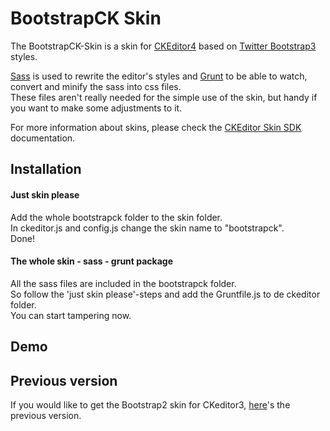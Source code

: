 BootstrapCK Skin
====================

The BootstrapCK-Skin is a skin for [CKEditor4](http://ckeditor.com/) based on [Twitter Bootstrap3](http://getbootstrap.com/) styles.

[Sass](http://sass-lang.com/) is used to rewrite the editor's styles and [Grunt](http://gruntjs.com/) to be able to watch, convert and minify the sass into css files.<br />
These files aren't really needed for the simple use of the skin, but handy if you want to make some adjustments to it.

For more information about skins, please check the [CKEditor Skin SDK](http://docs.cksource.com/CKEditor_4.x/Skin_SDK)
documentation.

## Installation

#### Just skin please

Add the whole bootstrapck folder to the skin folder.<br />
In ckeditor.js and config.js change the skin name to "bootstrapck".<br />
Done!

#### The whole skin - sass - grunt package

All the sass files are included in the bootstrapck folder.<br />
So follow the 'just skin please'-steps and add the Gruntfile.js to de ckeditor folder.<br />
You can start tampering now.

## Demo

## Previous version

If you would like to get the Bootstrap2 skin for CKeditor3, [here](https://github.com/Kunstmaan/BootstrapCK-Skin)'s the previous version.
